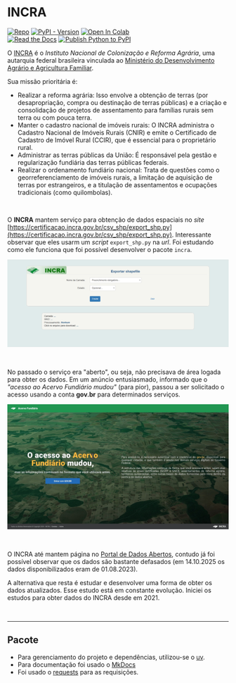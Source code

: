 # INCRA

[![Repo](https://img.shields.io/badge/GitHub-repo-blue?logo=github&logoColor=f5f5f5)](https://github.com/michelmetran/br_incra)
[![PyPI - Version](https://img.shields.io/pypi/v/incra?logo=pypi&label=PyPI&color=blue)](https://pypi.org/project/incra/)
[![Open In Colab](https://colab.research.google.com/assets/colab-badge.svg)](https://colab.research.google.com/drive/1XvbBN5J6013xLtpDZYNeo3bQyQTxm-h5?usp=sharing)
<br>
[![Read the Docs](https://img.shields.io/readthedocs/incra?logo=ReadTheDocs&label=Read%20The%20Docs)](https://br-incra.readthedocs.io/pt/latest/)
[![Publish Python to PyPI](https://github.com/michelmetran/br_incra/actions/workflows/publish-to-pypi-uv.yml/badge.svg)](https://github.com/michelmetran/br_incra/actions/workflows/publish-to-pypi-uv.yml)

O [INCRA](https://www.gov.br/incra/pt-br) é o _Instituto Nacional de Colonização e Reforma Agrária_, uma autarquia federal brasileira vinculada ao [Ministério do Desenvolvimento Agrário e Agricultura Familiar](https://www.gov.br/mda/pt-br).

Sua missão prioritária é:

- Realizar a reforma agrária: Isso envolve a obtenção de terras (por desapropriação, compra ou destinação de terras públicas) e a criação e consolidação de projetos de assentamento para famílias rurais sem terra ou com pouca terra.
- Manter o cadastro nacional de imóveis rurais: O INCRA administra o Cadastro Nacional de Imóveis Rurais (CNIR) e emite o Certificado de Cadastro de Imóvel Rural (CCIR), que é essencial para o proprietário rural.
- Administrar as terras públicas da União: É responsável pela gestão e regularização fundiária das terras públicas federais.
- Realizar o ordenamento fundiário nacional: Trata de questões como o georreferenciamento de imóveis rurais, a limitação de aquisição de terras por estrangeiros, e a titulação de assentamentos e ocupações tradicionais (como quilombolas).

<br>

O **INCRA** mantem serviço para obtenção de dados espaciais no _site_ [https://certificacao.incra.gov.br/csv_shp/export_shp.py](https://certificacao.incra.gov.br/csv_shp/export_shp.py). Interessante observar que eles usarm um _script_ `export_shp.py` na _url_. Foi estudando como ele funciona que foi possível desenvolver o pacote `incra`.

![Acervo Fundiário](./assets/imgs/site_py.png)

<br>

No passado o serviço era "aberto", ou seja, não precisava de área logada para obter os dados. Em um anúncio entusiasmado, informado que o _"acesso ao Acervo Fundiário mudou"_ (para pior), passou a ser solicitado o acesso usando a conta **gov.br** para determinados serviços.

![Acervo Fundiário](./assets/imgs/site_acervo.jpg)

<br>

O INCRA até mantem página no [Portal de Dados Abertos](https://dados.gov.br/dados/organizacoes/visualizar/instituto-nacional-de-colonizacao-e-reforma-agraria), contudo já foi possível observar que os dados são bastante defasados (em 14.10.2025 os dados disponibilizados eram de 01.08.2023).

A alternativa que resta é estudar e desenvolver uma forma de obter os dados atualizados. Esse estudo está em constante evolução. Iniciei os estudos para obter dados do INCRA desde em 2021.

<br>

---

## Pacote

- Para gerenciamento do projeto e dependências, utilizou-se o [uv](https://docs.astral.sh/uv/).
- Para documentação foi usado o [MkDocs](https://www.mkdocs.org/)
- Foi usado o [requests](https://pypi.org/project/requests/) para as requisições.
